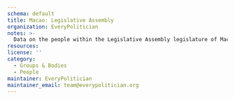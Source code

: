 ```yaml
---
schema: default
title: Macao: Legislative Assembly
organization: EveryPolitician
notes: >-
  Data on the people within the Legislative Assembly legislature of Macao.
resources:
license: ''
category:
  - Groups & Bodies
  - People
maintainer: EveryPolitician
maintainer_email: team@everypolitician.org
---
```

